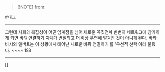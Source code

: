  > [!NOTE] from: 

#태그

--- 
그런데 사회의 복잡성이 어떤 임계점을 넘어 새로운 꼭짓점이 빈번히 네트워크에 참가하게 되면 바꿔 연결하기 자체가 변질되고 더 이상 우연에 맡겨진 것이 아니게 된다. 바라바시와 앨버트는 이 상황에서 태어난 새로운 바꿔 연결하기 를 '우선적 선택'이라 불렀다. ~~~~ 198


--- 
[]